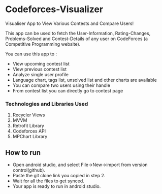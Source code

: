 # Codeforces-Visualizer
Visualiser App to View Various Contests and Compare Users!

This app can be used to fetch the User-Information, Rating-Changes, Problems-Solved and Contest-Details of any user on CodeForces (a Competitive Programming website).

You can use this app to : <br>
 - View upcoming contest list<br>
 - View previous contest list<br>
 - Analyze single user profile<br>
 - Language chart, tags list, unsolved list and other charts are available<br>
 - You can compare two users using their handle<br>
 - From contest list you can directly go to contest page<br>

### Technologies and Libraries Used
1. Recycler Views
2. MVVM
3. Retrofit Library
4. Codeforces API
5. MPChart Library

## How to run  

- Open android studio, and select File->New->import from version control(github).
- Paste the git clone link you copied in step 2.
- Wait for all the files to get synced.
- Your app is ready to run in android studio.

